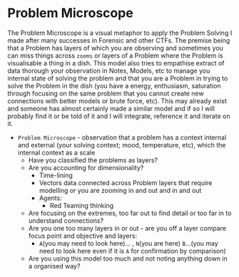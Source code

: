 # Problem Microscope

The Problem Microscope is a visual metaphor to apply the Problem Solving I made after many successes in Forensic and other CTFs. The premise being that a Problem has layers of which you are observing and sometimes you can miss things across `zooms` or layers of a Problem where the Problem is visualisable a thing in a dish. This model also tries to empathise extract of data thorough your observation in Notes, Models, etc to manage you internal state of solving the problem and that you are a Problem in trying to solve the Problem in the dish (you have a energy, enthusiasm, saturation through focusing on the same problem that you cannot create new connections with better models or brute force, etc). This may already exist and someone has almost certainly made a similar model and if so I will probably find it or be told of it and I will integrate, reference it and iterate on it.

- `Problem Microscope` - observation that a problem has a context internal and external (your solving context; mood, temperature, etc), which the internal context as a scale
	- Have you classified the problems as layers?
	- Are you accounting for dimensionality?
		- Time-lining 
		- Vectors data connected across Problem layers that require modelling or you are zooming in and out and in and out
		- Agents:
			- Red Teaming thinking
	- Are focusing on the extremes, too far out to find detail or too far in to understand connections?
	- Are you one too many layers in or out - are you off a layer compare focus point and objective and layers:
		- `A`(you may need to look here)... , `N`(you are here) `B`...(you may need to look here even if it is `A` for confirmation by comparison)
	- Are you using this model too much and not noting anything down in a organised way? 